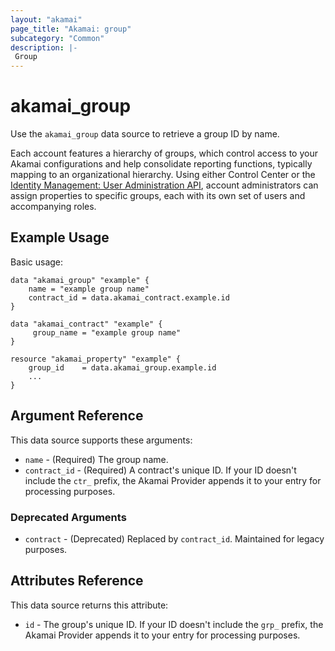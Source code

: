 ```yaml
---
layout: "akamai"
page_title: "Akamai: group"
subcategory: "Common"
description: |-
 Group
---
```


# akamai_group


Use the `akamai_group` data source to retrieve a group ID by name. 

Each account features a hierarchy of groups, which control access to your Akamai configurations and help consolidate reporting functions, typically mapping to an organizational hierarchy. Using either Control Center or the [Identity Management: User Administration API](https://developer.akamai.com/en-us/api/core_features/identity_management_user_admin/v2.html), account administrators can assign properties to specific groups, each with its own set of users and accompanying roles.

## Example Usage

Basic usage:

```hcl
data "akamai_group" "example" {
    name = "example group name"
    contract_id = data.akamai_contract.example.id
}

data "akamai_contract" "example" {
     group_name = "example group name"
}

resource "akamai_property" "example" {
    group_id    = data.akamai_group.example.id
    ...
}
```

## Argument Reference

This data source supports these arguments:

* `name` - (Required) The group name.
* `contract_id` - (Required) A contract's unique ID. If your ID doesn't include the `ctr_` prefix, the Akamai Provider appends it to your entry for processing purposes. 

### Deprecated Arguments 
* `contract` - (Deprecated) Replaced by `contract_id`. Maintained for legacy purposes.

## Attributes Reference

This data source returns this attribute:

* `id` - The group's unique ID. If your ID doesn't include the `grp_` prefix, the Akamai Provider appends it to your entry for processing purposes.